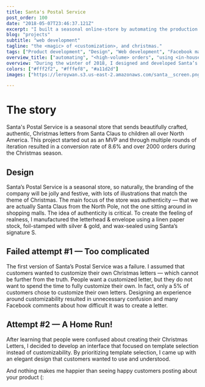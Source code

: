 ```yaml
---
title: Santa's Postal Service
post_order: 100
date: "2018-05-07T23:46:37.121Z"
excerpt: "I built a seasonal online-store by automating the production of personalized printed letters to handle high order volume as a one-man-show — over 2500 happy children have received their custom letter from Santa Claus last Christmas season."
blog: "projects"
subtitle: "web development"
tagline: "the <magic> of <customization>, and christmas."
tags: ["Product development", "Design", "Web development", "Facebook marketing"]
overview_title: ["automating", "<high-volume> orders", "using <in-house>", "<customization> software"]
overview: "During the winter of 2018, I designed and developed Santa’s Postal Service, an online store that sells fully customizable Christmas letters written, stamped, and wax-sealed by Santa Claus. This project is currently on its third iteration and over 2500 happy children have received their own personal letters from the North Pole. This online store was made possible using various automation software that I had developed to generate digital files of the letter once an order has been placed in the storefront."
colors: ["#fff2f2", "#fffef8", "#a11d2d"]
images: ["https://leroywan.s3.us-east-2.amazonaws.com/santa__screen.png", "https://leroywan.s3.us-east-2.amazonaws.com/santa__screen.png"]

---
```


# The story
Santa's Postal Service is a seasonal store that sends beautifully crafted, authentic, Christmas letters from Santa Claus to children all over North America. This project started out as an MVP and through multiple rounds of iteration resulted in a conversion rate of 8.6% and over 2000 orders during the Christmas season. 

## Design
Santa’s Postal Service is a seasonal store, so naturally, the branding of the company will be jolly and festive, with lots of illustrations that match the theme of Christmas. The main focus of the store was authenticity ⁠— that we are actually Santa Claus from the North Pole, not the one sitting around in shopping malls. The idea of authenticity is critical. To create the feeling of realness, I manufactured the letterhead & envelope using a linen paper stock, foil-stamped with silver & gold, and wax-sealed using Santa’s signature S. 

## Failed attempt #1 — Too complicated
The first version of Santa’s Postal Service was a failure. I assumed that customers wanted to customize their own Christmas letters — which cannot be further from the truth. People want a customized letter, but they do not want to spend the time to fully customize their own. In fact, only a 5% of customers chose to customize their own letters. Designing an experience around customizability resulted in unnecessary confusion and many Facebook comments about how difficult it was to create a letter. 

## Attempt #2 — A Home Run!
After learning that people were confused about creating their Christmas Letters, I decided to develop an interface that focused on template selection instead of customizability. By prioritizing template selection, I came up with an elegant design that customers wanted to use and understood. 

And nothing makes me happier than seeing happy customers posting about your product (: